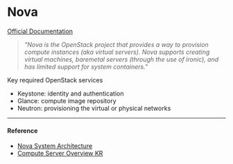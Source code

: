 # Nova

[Official Documentation](https://docs.openstack.org/nova/latest/)

> *"Nova is the OpenStack project that provides a way to provision compute instances (aka virtual servers). Nova supports creating virtual machines, baremetal servers (through the use of ironic), and has limited support for system containers."*

Key required OpenStack services

- Keystone: identity and authentication
- Glance: compute image repository
- Neutron: provisioning the virtual or physical networks

---

#### Reference

- [Nova System Architecture](https://docs.openstack.org/nova/latest/user/architecture.html)
- [Compute Server Overview KR](https://docs.openstack.org/mitaka/ko_KR/install-guide-obs/common/get_started_compute.html)
